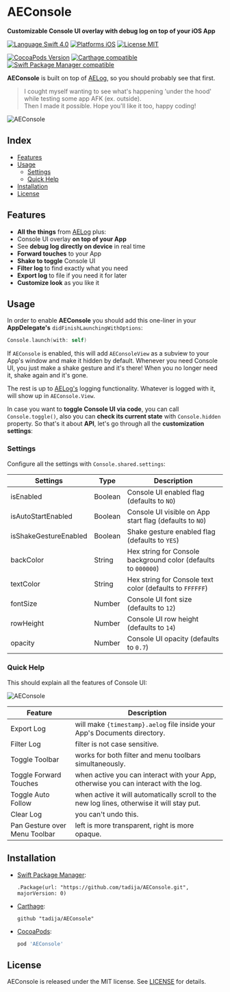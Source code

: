 # AEConsole
**Customizable Console UI overlay with debug log on top of your iOS App**

[![Language Swift 4.0](https://img.shields.io/badge/Language-Swift%204.0-orange.svg?style=flat)](https://swift.org)
[![Platforms iOS](https://img.shields.io/badge/Platforms-iOS-lightgray.svg?style=flat)](http://www.apple.com)
[![License MIT](https://img.shields.io/badge/License-MIT-lightgrey.svg?style=flat)](https://github.com/tadija/AELog/blob/master/LICENSE)

[![CocoaPods Version](https://img.shields.io/cocoapods/v/AEConsole.svg?style=flat)](https://cocoapods.org/pods/AEConsole)
[![Carthage compatible](https://img.shields.io/badge/Carthage-compatible-brightgreen.svg?style=flat)](https://github.com/Carthage/Carthage)
[![Swift Package Manager compatible](https://img.shields.io/badge/Swift%20Package%20Manager-compatible-brightgreen.svg)](https://github.com/apple/swift-package-manager)

**AEConsole** is built on top of [AELog](https://github.com/tadija/AELog), so you should probably see that first.
> I cought myself wanting to see what's happening 'under the hood' while testing some app AFK (ex. outside).  
> Then I made it possible. Hope you'll like it too, happy coding!

![AEConsole](http://tadija.net/projects/AEConsole/AEConsole.png)

## Index
- [Features](#features)
- [Usage](#usage)
	- [Settings](#settings)
	- [Quick Help](#quick-help)
- [Installation](#installation)
- [License](#license)

## Features
- **All the things** from [AELog](https://github.com/tadija/AELog) plus:
- Console UI overlay **on top of your App**
- See **debug log directly on device** in real time
- **Forward touches** to your App
- **Shake to toggle** Console UI
- **Filter log** to find exactly what you need
- **Export log** to file if you need it for later
- **Customize look** as you like it

## Usage

In order to enable **AEConsole** you should add this one-liner in your **AppDelegate's** `didFinishLaunchingWithOptions`:

```swift
Console.launch(with: self)
```

If `AEConsole` is enabled, this will add `AEConsoleView` as a subview to your App's window and make it hidden by default.
Whenever you need Console UI, you just make a shake gesture and it's there! When you no longer need it, shake again and it's gone.

The rest is up to [AELog's](https://github.com/tadija/AELog) logging functionality. Whatever is logged with it, will show up in `AEConsole.View`.

In case you want to **toggle Console UI via code**, you can call `Console.toggle()`, also you can **check its current state** with `Console.hidden` property. So that's it about **API**, let's go through all the **customization settings**:

### Settings

Configure all the settings with `Console.shared.settings`:

Settings | Type | Description
------------ | ------------- | -------------
isEnabled | Boolean | Console UI enabled flag (defaults to `NO`)
isAutoStartEnabled | Boolean | Console UI visible on App start flag (defaults to `NO`)
isShakeGestureEnabled | Boolean | Shake gesture enabled flag (defaults to `YES`)
backColor | String | Hex string for Console background color (defaults to `000000`)
textColor | String | Hex string for Console text color (defaults to `FFFFFF`)
fontSize | Number | Console UI font size (defaults to `12`)
rowHeight | Number | Console UI row height (defaults to `14`)
opacity | Number | Console UI opacity (defaults to `0.7`)

### Quick Help

This should explain all the features of Console UI:

![AEConsole](http://tadija.net/projects/AEConsole/AEConsole-QuickHelp.png)

Feature | Description
------------ | -------------
Export Log | will make `{timestamp}.aelog` file inside your App's Documents directory.
Filter Log | filter is not case sensitive.
Toggle Toolbar | works for both filter and menu toolbars simultaneously.
Toggle Forward Touches | when active you can interact with your App, otherwise you can interact with the log.
Toggle Auto Follow | when active it will automatically scroll to the new log lines, otherwise it will stay put.
Clear Log | you can't undo this.
Pan Gesture over Menu Toolbar | left is more transparent, right is more opaque.

## Installation

- [Swift Package Manager](https://swift.org/package-manager/):

    ```
    .Package(url: "https://github.com/tadija/AEConsole.git", majorVersion: 0)
    ```
  
- [Carthage](https://github.com/Carthage/Carthage):

	```ogdl
	github "tadija/AEConsole"
	```
	
- [CocoaPods](http://cocoapods.org/):

	```ruby
	pod 'AEConsole'
	```

## License
AEConsole is released under the MIT license. See [LICENSE](LICENSE) for details.
